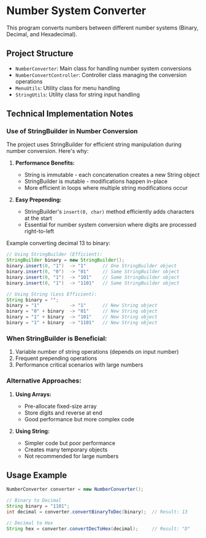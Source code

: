 # Number System Converter

This program converts numbers between different number systems (Binary, Decimal, and Hexadecimal).

## Project Structure

- `NumberConverter`: Main class for handling number system conversions
- `NumberConvertController`: Controller class managing the conversion operations
- `MenuUtils`: Utility class for menu handling
- `StringUtils`: Utility class for string input handling

## Technical Implementation Notes

### Use of StringBuilder in Number Conversion

The project uses StringBuilder for efficient string manipulation during number conversion. Here's why:

1. **Performance Benefits:**
   - String is immutable - each concatenation creates a new String object
   - StringBuilder is mutable - modifications happen in-place
   - More efficient in loops where multiple string modifications occur

2. **Easy Prepending:**
   - StringBuilder's `insert(0, char)` method efficiently adds characters at the start
   - Essential for number system conversion where digits are processed right-to-left

Example converting decimal 13 to binary:

```java
// Using StringBuilder (Efficient):
StringBuilder binary = new StringBuilder();
binary.insert(0, "1")  -> "1"      // One StringBuilder object
binary.insert(0, "0")  -> "01"     // Same StringBuilder object
binary.insert(0, "1")  -> "101"    // Same StringBuilder object
binary.insert(0, "1")  -> "1101"   // Same StringBuilder object

// Using String (Less Efficient):
String binary = "";
binary = "1"           -> "1"      // New String object
binary = "0" + binary  -> "01"     // New String object
binary = "1" + binary  -> "101"    // New String object
binary = "1" + binary  -> "1101"   // New String object
```

### When StringBuilder is Beneficial:
1. Variable number of string operations (depends on input number)
2. Frequent prepending operations
3. Performance critical scenarios with large numbers

### Alternative Approaches:
1. **Using Arrays:**
   - Pre-allocate fixed-size array
   - Store digits and reverse at end
   - Good performance but more complex code

2. **Using String:**
   - Simpler code but poor performance
   - Creates many temporary objects
   - Not recommended for large numbers

## Usage Example

```java
NumberConverter converter = new NumberConverter();

// Binary to Decimal
String binary = "1101";
int decimal = converter.convertBinaryToDec(binary);  // Result: 13

// Decimal to Hex
String hex = converter.convertDecToHex(decimal);     // Result: "D"
```